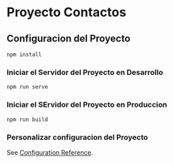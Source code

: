 # Proyecto Contactos

## Configuracion del Proyecto
```
npm install
```

### Iniciar el Servidor del Proyecto en Desarrollo
```
npm run serve
```

### Iniciar el SErvidor del Proyecto en Produccion
```
npm run build
```

### Personalizar configuracion del Proyecto
See [Configuration Reference](https://cli.vuejs.org/config/).
